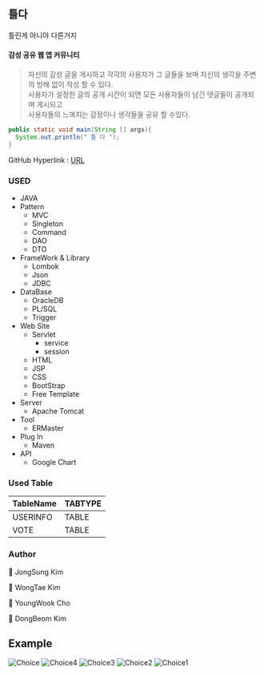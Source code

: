 ## 틀다
틀린게 아니야 다른거지<br>

#### 감성 공유 웹 앱 커뮤니티<br>
> 자신의 감성 글을 게시하고 각각의 사용자가 그 글들을 보며 자신의 생각을 주변의 방해 없이 작성 할 수 있다. <br>
> 사용자가 설정한 글의 공개 시간이 되면 모든 사용자들이 남긴 댓글들이 공개되며 게시되고<br>
> 사용자들의 느껴지는 감정이나 생각들을 공유 할 수있다. 


````JAVA
public static void main(String [] args){
  System.out.println(" 틀 다 ");
}
``````

GitHub Hyperlink : [URL](https://github.com/rlavkgk45/Servlet-JspProject_YourChoice)

### USED
* JAVA
* Pattern
  * MVC
  * Singleton  
  * Command
  * DAO
  * DTO
* FrameWork & Library
  * Lombok
  * Json
  * JDBC
* DataBase
  * OracleDB
  * PL/SQL
  * Trigger
* Web Site
  * Servlet
    * service
    * session
  * HTML
  * JSP
  * CSS
  * BootStrap
  * Free Template
* Server
  * Apache Tomcat
* Tool
  * ERMaster
* Plug In
  * Maven
* API
  * Google Chart

### Used Table
TableName|TABTYPE|
---|---|
USERINFO|TABLE|
VOTE|TABLE|

### Author
👤 JongSung Kim

👤 WongTae Kim

👤 YoungWook Cho

👤 DongBeom Kim

## Example
![Choice](https://user-images.githubusercontent.com/52446213/64935195-c85aef80-d88a-11e9-8e74-8343b5ac3e44.PNG)
![Choice4](https://user-images.githubusercontent.com/52446213/64935201-d446b180-d88a-11e9-88ef-b17a1e1ab6fa.PNG)
![Choice3](https://user-images.githubusercontent.com/52446213/64935203-d7da3880-d88a-11e9-9243-334be66ac9f1.PNG)
![Choice2](https://user-images.githubusercontent.com/52446213/64935199-d14bc100-d88a-11e9-85aa-bddf3a8e0930.PNG)
![Choice1](https://user-images.githubusercontent.com/52446213/64935198-cdb83a00-d88a-11e9-8cae-479dbe754d02.PNG)
